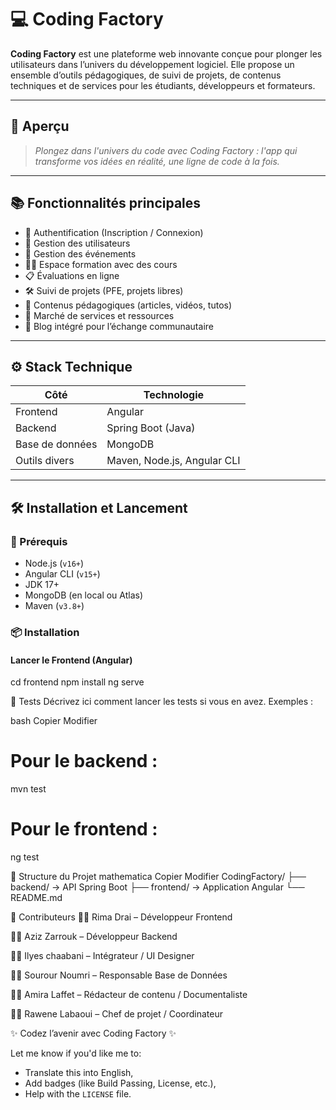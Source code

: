 # 💻 Coding Factory

**Coding Factory** est une plateforme web innovante conçue pour plonger les utilisateurs dans l’univers du développement logiciel. Elle propose un ensemble d’outils pédagogiques, de suivi de projets, de contenus techniques et de services pour les étudiants, développeurs et formateurs.

---

## 🌟 Aperçu

> *Plongez dans l'univers du code avec Coding Factory : l'app qui transforme vos idées en réalité, une ligne de code à la fois.*


---

## 📚 Fonctionnalités principales

- 🔐 Authentification (Inscription / Connexion)
- 👤 Gestion des utilisateurs
- 📅 Gestion des événements
- 🧑‍🏫 Espace formation avec des cours
- 📋 Évaluations en ligne
- 🛠️ Suivi de projets (PFE, projets libres)
- 📰 Contenus pédagogiques (articles, vidéos, tutos)
- 🛒 Marché de services et ressources
- 🧵 Blog intégré pour l’échange communautaire

---

## ⚙️ Stack Technique

| Côté       | Technologie        |
|------------|--------------------|
| Frontend   | Angular             |
| Backend    | Spring Boot (Java)  |
| Base de données | MongoDB        |
| Outils divers | Maven, Node.js, Angular CLI |

---

## 🛠️ Installation et Lancement

### 🔧 Prérequis

- Node.js (`v16+`)
- Angular CLI (`v15+`)
- JDK 17+
- MongoDB (en local ou Atlas)
- Maven (`v3.8+`)

### 📦 Installation

#### Lancer le **Frontend** (Angular)


cd frontend
npm install
ng serve


🧪 Tests
Décrivez ici comment lancer les tests si vous en avez.
Exemples :

bash
Copier
Modifier
# Pour le backend :
mvn test

# Pour le frontend :
ng test

📁 Structure du Projet
mathematica
Copier
Modifier
CodingFactory/
├── backend/          → API Spring Boot
├── frontend/         → Application Angular
└── README.md

👥 Contributeurs
🧑‍💻 Rima Drai – Développeur Frontend <!-- Remplacez par votre nom -->

🧑‍💻 Aziz Zarrouk – Développeur Backend

🧑‍💻 Ilyes chaabani – Intégrateur / UI Designer

🧑‍💻 Sourour Noumri – Responsable Base de Données

🧑‍💻 Amira Laffet  – Rédacteur de contenu / Documentaliste

🧑‍💻 Rawene Labaoui – Chef de projet / Coordinateur



✨ Codez l’avenir avec Coding Factory ✨


Let me know if you'd like me to:
- Translate this into English,
- Add badges (like Build Passing, License, etc.),
- Help with the `LICENSE` file.
